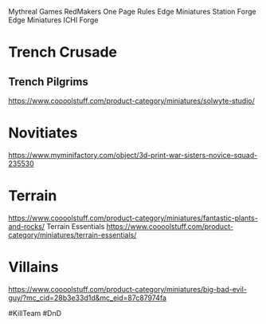 Mythreal Games
RedMakers
One Page Rules 
Edge Miniatures
Station Forge
Edge Miniatures 
ICHI Forge

# Trench Crusade
## Trench Pilgrims
https://www.coooolstuff.com/product-category/miniatures/solwyte-studio/
# Novitiates
https://www.myminifactory.com/object/3d-print-war-sisters-novice-squad-235530

# Terrain
https://www.coooolstuff.com/product-category/miniatures/fantastic-plants-and-rocks/
Terrain Essentials
https://www.coooolstuff.com/product-category/miniatures/terrain-essentials/

# Villains

https://www.coooolstuff.com/product-category/miniatures/big-bad-evil-guy/?mc_cid=28b3e33d1d&mc_eid=87c87974fa

#KillTeam #DnD